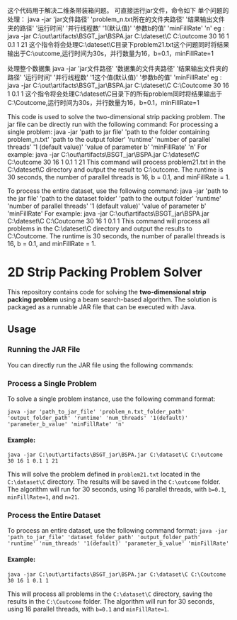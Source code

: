 这个代码用于解决二维条带装箱问题。
可直接运行jar文件，命令如下
单个问题的处理：
java -jar 'jar文件路径' 'problem_n.txt所在的文件夹路径' '结果输出文件夹的路径' '运行时间' '并行线程数' '1(默认值)' '参数b的值' 'minFillRate' 'n'
eg : java -jar C:\out\artifacts\BSGT_jar\BSPA.jar C:\dateset\C C:\outcome 30 16 1 0.1 1 21 
这个指令将会处理C:\dateset\C目录下problem21.txt这个问题同时将结果输出于C:\outcome,运行时间为30s，并行数量为16，b=0.1，minFillRate=1

处理整个数据集
java -jar 'jar文件路径' '数据集的文件夹路径' '结果输出文件夹的路径' '运行时间' '并行线程数' '1这个值(默认值)' '参数b的值' 'minFillRate'
eg : java -jar C:\out\artifacts\BSGT_jar\BSPA.jar C:\dateset\C C:\Coutcome 30 16 1 0.1 1
这个指令将会处理C:\dateset\C目录下的所有problem同时将结果输出于C:\Coutcome,运行时间为30s，并行数量为16，b=0.1，minFillRate=1

This code is used to solve the two-dimensional strip packing problem.
The jar file can be directly run with the following command:
For processing a single problem:
java -jar 'path to jar file' 'path to the folder containing problem_n.txt' 'path to the output folder' 'runtime' 'number of parallel threads' '1 (default value)' 'value of parameter b' 'minFillRate' 'n'
For example: java -jar C:\out\artifacts\BSGT_jar\BSPA.jar C:\dateset\C C:\outcome 30 16 1 0.1 1 21
This command will process problem21.txt in the C:\dateset\C directory and output the result to C:\outcome. The runtime is 30 seconds, the number of parallel threads is 16, b = 0.1, and minFillRate = 1. 

To process the entire dataset, use the following command:
java -jar 'path to the jar file' 'path to the dataset folder' 'path to the output folder' 'runtime' 'number of parallel threads' '1 (default value)' 'value of parameter b' 'minFillRate'
For example: java -jar C:\out\artifacts\BSGT_jar\BSPA.jar C:\dateset\C C:\Coutcome 30 16 1 0.1 1
This command will process all problems in the C:\dateset\C directory and output the results to C:\Coutcome. The runtime is 30 seconds, the number of parallel threads is 16, b = 0.1, and minFillRate = 1.

# 2D Strip Packing Problem Solver

This repository contains code for solving the **two-dimensional strip packing problem** using a beam search-based algorithm. The solution is packaged as a runnable JAR file that can be executed with Java.

## Usage

### Running the JAR File

You can directly run the JAR file using the following commands:

### Process a Single Problem

To solve a single problem instance, use the following command format:

`java -jar 'path_to_jar_file' 'problem_n.txt_folder_path' 'output_folder_path' 'runtime' 'num_threads' '1(default)' 'parameter_b_value' 'minFillRate' 'n'`

#### Example:
`java -jar C:\out\artifacts\BSGT_jar\BSPA.jar C:\dataset\C C:\outcome 30 16 1 0.1 1 21`

This will solve the problem defined in `problem21.txt` located in the `C:\dataset\C` directory. The results will be saved in the `C:\outcome` folder. The algorithm will run for 30 seconds, using 16 parallel threads, with `b=0.1`, `minFillRate=1`, and `n=21`.

### Process the Entire Dataset

To process an entire dataset, use the following command format:
`java -jar 'path_to_jar_file' 'dataset_folder_path' 'output_folder_path' 'runtime' 'num_threads' '1(default)' 'parameter_b_value' 'minFillRate'`

#### Example:

`java -jar C:\out\artifacts\BSGT_jar\BSPA.jar C:\dataset\C C:\Coutcome 30 16 1 0.1 1`

This will process all problems in the `C:\dataset\C` directory, saving the results in the `C:\Coutcome` folder. The algorithm will run for 30 seconds, using 16 parallel threads, with `b=0.1` and `minFillRate=1`.


